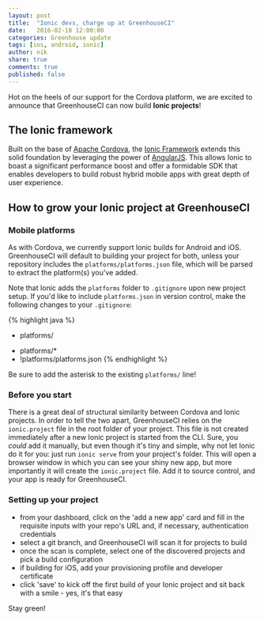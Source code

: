 ```yaml
---
layout: post
title:  "Ionic devs, charge up at GreenhouseCI"
date:   2016-02-18 12:00:00
categories: Greenhouse update
tags: [ios, android, ionic]
author: nik
share: true
comments: true
published: false
---
```


Hot on the heels of our support for the Cordova platform, we are
excited to announce that GreenhouseCI can now build **Ionic projects**!

<!--more-->

## The Ionic framework
Built on the base of [Apache Cordova](https://cordova.apache.org/), the [Ionic
Framework](http://ionicframework.com/) extends this solid foundation by
leveraging the power of [AngularJS](http://angularjs.org/). This allows Ionic to
boast a significant performance boost and offer a formidable SDK that enables
developers to build robust hybrid mobile apps with great depth of user
experience.

## How to grow your Ionic project at GreenhouseCI

### Mobile platforms
As with Cordova, we currently support Ionic builds for Android and iOS.
GreenhouseCI will default to building your project for both, unless your
repository includes the `platforms/platforms.json` file, which will be parsed to
extract the platform(s) you've added.

Note that Ionic adds the `platforms` folder to `.gitignore` upon new project
setup. If you'd like to include `platforms.json` in version control, make the
following changes to your `.gitignore`:

{% highlight java %}
- platforms/
+ platforms/*
+ !platforms/platforms.json
{% endhighlight %}

Be sure to add the asterisk to the existing `platforms/` line!

### Before you start
There is a great deal of structural similarity between Cordova and Ionic
projects. In order to tell the two apart, GreenhouseCI relies on the
`ionic.project` file in the root folder of your project. This file is not
created immediately after a new Ionic project is started from the CLI. Sure, you
_could_ add it manually, but even though it's tiny and simple, why not let Ionic
do it for you: just run `ionic serve` from your project's folder.
This will open a browser window in which you can see your shiny new app, but
more importantly it will create the `ionic.project` file. Add it to source
control, and your app is ready for GreenhouseCI.

### Setting up your project
- from your dashboard, click on the 'add a new app' card and fill in the
  requisite inputs with your repo's URL and, if necessary, authentication
  credentials
- select a git branch, and GreenhouseCI will scan it for projects to build
- once the scan is complete, select one of the discovered projects and pick a
  build configuration
- if building for iOS, add your provisioning profile and developer
  certificate
- click 'save' to kick off the first build of your Ionic project and sit back
  with a smile - yes, it's that easy

Stay green!
